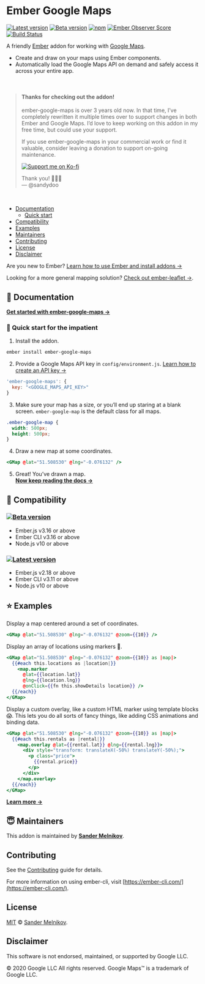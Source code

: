 # Ember Google Maps

[![Latest version][npm-version-badge]][npm-url]
[![Beta version][npm-beta-version-badge]][npm-url-beta]
[![npm][npm-downloads-badge]][npm-url]
[![Ember Observer Score][ember-observer-badge]][ember-observer-url]
[![Build Status][ci-badge]][ci-url]

A friendly [Ember][ember-url] addon for working with [Google Maps][google-maps-url].

- Create and draw on your maps using Ember components.
- Automatically load the Google Maps API on demand and safely access it across your entire app.

<br>

> #### Thanks for checking out the addon!
>
> ember-google-maps is over 3 years old now. In that time, I’ve completely rewritten it multiple times over to support changes in both Ember and Google Maps. I’d love to keep working on this addon in my free time, but could use your support.
>
> If you use ember-google-maps in your commercial work or find it valuable, consider leaving a donation to support on-going maintenance.
>
> [![Support me on Ko-fi](https://ko-fi.com/img/githubbutton_sm.svg)](https://ko-fi.com/sandydoo)
>
> Thank you! 🙌🙌🙌\
> — @sandydoo

<br>

- [Documentation](#-documentation)
  - [Quick start](#-quick-start-for-the-impatient)
- [Compatibility](#-compatibility)
- [Examples](#-examples)
- [Maintainers](#-maintainers)
- [Contributing](#contributing)
- [License](#license)
- [Disclaimer](#disclaimer)

Are you new to Ember? [Learn how to use Ember and install addons →](https://guides.emberjs.com/release/getting-started/quick-start/)

Looking for a more general mapping solution? [Check out ember-leaflet →](https://github.com/miguelcobain/ember-leaflet).

📎 Documentation
--------------------------------------------------------------------------------

**[Get started with ember-google-maps →][docs-url]**

### 💨 Quick start for the impatient

1. Install the addon.

```sh
ember install ember-google-maps
```

2. Provide a Google Maps API key in `config/environment.js`. [Learn how to create an API key →](https://developers.google.com/maps/documentation/javascript/get-api-key)

```js
'ember-google-maps': {
  key: "<GOOGLE_MAPS_API_KEY>"
}
```

3. Make sure your map has a size, or you’ll end up staring at a blank screen. `ember-google-map` is the default class for all maps.

```css
.ember-google-map {
  width: 500px;
  height: 500px;
}
```

4. Draw a new map at some coordinates.

```hbs
<GMap @lat="51.508530" @lng="-0.076132" />
```

5. Great! You’ve drawn a map.\
   **[Now keep reading the docs →][docs-url]**


🔗 Compatibility
--------------------------------------------------------------------------------

### [![Beta version][npm-beta-version-badge]][npm-url-beta]
  - Ember.js v3.16 or above
  - Ember CLI v3.16 or above
  - Node.js v10 or above

<!-- TODO: Update links when 4.0 is released -->
### [![Latest version][npm-version-badge]][npm-url]
  - Ember.js v2.18 or above
  - Ember CLI v3.11 or above
  - Node.js v10 or above


⭐ Examples
--------------------------------------------------------------------------------

Display a map centered around a set of coordinates.

```handlebars
<GMap @lat="51.508530" @lng="-0.076132" @zoom={{10}} />
```

Display an array of locations using markers 📍.

```handlebars
<GMap @lat="51.508530" @lng="-0.076132" @zoom={{10}} as |map|>
  {{#each this.locations as |location|}}
    <map.marker
      @lat={{location.lat}}
      @lng={{location.lng}}
      @onClick={{fn this.showDetails location}} />
  {{/each}}
</GMap>
```

Display a custom overlay, like a custom HTML marker using template blocks 😱.
This lets you do all sorts of fancy things, like adding CSS animations and binding data.

```handlebars
<GMap @lat="51.508530" @lng="-0.076132" @zoom={{10}} as |map|>
  {{#each this.rentals as |rental|}}
    <map.overlay @lat={{rental.lat}} @lng={{rental.lng}}>
      <div style="transform: translateX(-50%) translateY(-50%);">
        <p class="price">
          {{rental.price}}
        </p>
      </div>
    </map.overlay>
  {{/each}}
</GMap>
```

**[Learn more →][docs-url]**


😇 Maintainers
--------------------------------------------------------------------------------

This addon is maintained by **[Sander Melnikov][maintainer-url]**.


Contributing
--------------------------------------------------------------------------------

See the [Contributing](CONTRIBUTING.md) guide for details.

For more information on using ember-cli, visit [https://ember-cli.com/](https://ember-cli.com/).


License
--------------------------------------------------------------------------------

[MIT][license-url] © [Sander Melnikov][maintainer-url].


Disclaimer
--------------------------------------------------------------------------------

This software is not endorsed, maintained, or supported by Google LLC.

© 2020 Google LLC All rights reserved. Google Maps™ is a trademark of Google LLC.


[npm-version-badge]: https://img.shields.io/npm/v/ember-google-maps.svg?label=latest
[npm-beta-version-badge]: https://img.shields.io/npm/v/ember-google-maps/beta.svg?label=beta
[npm-downloads-badge]: https://img.shields.io/npm/dm/ember-google-maps
[npm-url]: https://www.npmjs.org/package/ember-google-maps
[npm-url-beta]: https://www.npmjs.com/package/ember-google-maps/v/beta

[ci-badge]: https://github.com/sandydoo/ember-google-maps/workflows/CI/badge.svg?branch=main
[ci-url]: https://github.com/sandydoo/ember-google-maps/actions?query=workflow%3ACI

[ember-observer-badge]: https://emberobserver.com/badges/ember-google-maps.svg
[ember-observer-url]: https://emberobserver.com/addons/ember-google-maps

[ember-url]: https://emberjs.com
[google-maps-url]: https://developers.google.com/maps/documentation/javascript/overview

[docs-url]: https://ember-google-maps.sandydoo.me/docs/getting-started
[maintainer-url]: https://github.com/sandydoo
[license-url]: https://github.com/sandydoo/ember-google-maps/blob/main/LICENSE.md
